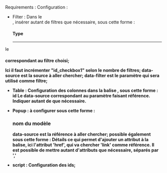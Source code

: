 Requirements :
Configuration :

- Filter :
Dans le <div id="filter">, insérer autant de filtres que nécessaire, sous cette forme :
    <h4>Type</h4>
    <div id="id_checkbox1" data-source="voitures" data-filter="Type">    
    <form>
    </form>
    </div>
    <hr></hr>
le <h4> correspondant au filtre choisi;
<div id="id_checkbox1" data-source="voitures" data-filter="Type">  
Ici il faut incrémenter "id_checkbox1" selon le nombre de filtres;
data-source est la source à aller chercher;
data-filter est le paramètre qui sera utilisé comme filtre;
    
- Table :
Configuration des colonnes dans la balise <tr>, sous cette forme : <th data-source="__id" >id</th>
Le data-source correspondant au paramètre faisant référence.
Indiquer autant de <th> que nécessaire.

- Popup : 
à configurer sous cette forme :  <h3 data-source="name">nom du modèle</h3>
data-source est la référence à aller chercher;
possible également sous cette forme :  <a data-source="link=href">Détails</a>
ce qui permet d'ajouter un attribut à la balise, ici l'attribut 'href', qui va chercher 'link' comme référence.
Il est possible de mettre autant d'attributs que nécessaire, séparés par ','

- script :
Configuration des ids;

